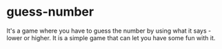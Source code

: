 # guess-number
It's a game where you have to guess the number by using what it says - lower or higher. It is a simple game that can let you have some fun with it.
